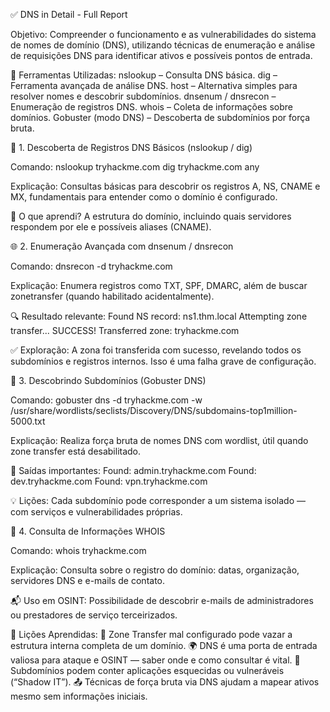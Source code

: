 ✅ DNS in Detail - Full Report

Objetivo:
Compreender o funcionamento e as vulnerabilidades do sistema de nomes de domínio (DNS), utilizando técnicas de enumeração e análise de requisições DNS para identificar ativos e possíveis pontos de entrada.

🔧 Ferramentas Utilizadas:
nslookup – Consulta DNS básica.
dig – Ferramenta avançada de análise DNS.
host – Alternativa simples para resolver nomes e descobrir subdomínios.
dnsenum / dnsrecon – Enumeração de registros DNS.
whois – Coleta de informações sobre domínios.
Gobuster (modo DNS) – Descoberta de subdomínios por força bruta.


🧭 1. Descoberta de Registros DNS Básicos (nslookup / dig)

Comando:
nslookup tryhackme.com
dig tryhackme.com any

Explicação:
Consultas básicas para descobrir os registros A, NS, CNAME e MX, fundamentais para entender como o domínio é configurado.

🧠 O que aprendi?
A estrutura do domínio, incluindo quais servidores respondem por ele e possíveis aliases (CNAME).


🌐 2. Enumeração Avançada com dnsenum / dnsrecon

Comando:
dnsrecon -d tryhackme.com

Explicação:
Enumera registros como TXT, SPF, DMARC, além de buscar zonetransfer (quando habilitado acidentalmente).

🔍 Resultado relevante:
Found NS record: ns1.thm.local
Attempting zone transfer...
SUCCESS! Transferred zone: tryhackme.com

✅ Exploração:
A zona foi transferida com sucesso, revelando todos os subdomínios e registros internos. Isso é uma falha grave de configuração.


🔎 3. Descobrindo Subdomínios (Gobuster DNS)

Comando:
gobuster dns -d tryhackme.com -w /usr/share/wordlists/seclists/Discovery/DNS/subdomains-top1million-5000.txt

Explicação:
Realiza força bruta de nomes DNS com wordlist, útil quando zone transfer está desabilitado.

📌 Saídas importantes:
Found: admin.tryhackme.com
Found: dev.tryhackme.com
Found: vpn.tryhackme.com

💡 Lições:
Cada subdomínio pode corresponder a um sistema isolado — com serviços e vulnerabilidades próprias.


🧾 4. Consulta de Informações WHOIS

Comando:
whois tryhackme.com

Explicação:
Consulta sobre o registro do domínio: datas, organização, servidores DNS e e-mails de contato.

📬 Uso em OSINT:
Possibilidade de descobrir e-mails de administradores ou prestadores de serviço terceirizados.

🧠 Lições Aprendidas:
🔐 Zone Transfer mal configurado pode vazar a estrutura interna completa de um domínio.
🌍 DNS é uma porta de entrada valiosa para ataque e OSINT — saber onde e como consultar é vital.
🧩 Subdomínios podem conter aplicações esquecidas ou vulneráveis (“Shadow IT”).
📤 Técnicas de força bruta via DNS ajudam a mapear ativos mesmo sem informações iniciais.
